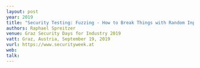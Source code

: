 ```yaml
---
layout: post
year: 2019
title: "Security Testing: Fuzzing - How to Break Things with Random Input"
authors: Raphael Spreitzer
venue: Graz Security Days for Industry 2019
vatt: Graz, Austria, September 19, 2019
vurl: https://www.securityweek.at
web: 
talk: 
---
```



